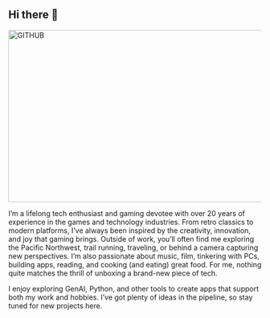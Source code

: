 ## Hi there 👋

<img width="1405" height="343" alt="GITHUB" src="https://github.com/user-attachments/assets/5a88fee3-6ef3-4c78-924a-a8d64c0b88b1" />

I’m a lifelong tech enthusiast and gaming devotee with over 20 years of experience in the games and technology industries. From retro classics to modern platforms, I’ve always been inspired by the creativity, innovation, and joy that gaming brings. 
Outside of work, you’ll often find me exploring the Pacific Northwest, trail running, traveling, or behind a camera capturing new perspectives. 
I’m also passionate about music, film, tinkering with PCs, building apps, reading, and cooking (and eating) great food. 
For me, nothing quite matches the thrill of unboxing a brand-new piece of tech.

I enjoy exploring GenAI, Python, and other tools to create apps that support both my work and hobbies. I’ve got plenty of ideas in the pipeline, so stay tuned for new projects here.

<!--
**teknoglyph/teknoglyph** is a ✨ _special_ ✨ repository because its `README.md` (this file) appears on your GitHub profile.




-->
